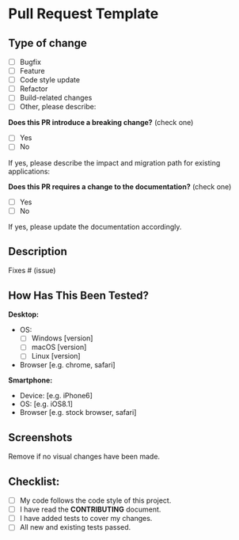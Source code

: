 # Pull Request Template

## Type of change

<!-- Please put an `x` in boxes that apply. -->

- [ ] Bugfix
- [ ] Feature
- [ ] Code style update
- [ ] Refactor
- [ ] Build-related changes
- [ ] Other, please describe:

**Does this PR introduce a breaking change?** (check one)

- [ ] Yes
- [ ] No

If yes, please describe the impact and migration path for existing applications:

**Does this PR requires a change to the documentation?** (check one)

- [ ] Yes
- [ ] No

If yes, please update the documentation accordingly.

## Description

<!-- Please include a summary of the change and which issue is fixed. Please also include relevant motivation and context. List any dependencies that are required for this change. -->

<!-- If adding a **new feature**, please include a convincing reason for adding this feature (to avoid wasting your time, it's best to open a suggestion issue first and wait for approval before working on it). -->

Fixes # (issue)

## How Has This Been Tested?

<!--- Please describe in detail how you tested your changes. -->
<!--- Include details of your testing environment, and the tests you ran to -->
<!--- see how your change affects other areas of the code, etc. -->

**Desktop:** 
<!-- Please complete the following information -->
<!-- Or paste your full system/browser infomation, e.g. the output of `uname -a`  -->
<!-- Darwin MacPro 20.6.0 Darwin Kernel Version 20.6.0 ... arm64  -->

 - OS:
   - [ ] Windows [version]
   - [ ] macOS [version]
   - [ ] Linux [version]
 - Browser [e.g. chrome, safari]

**Smartphone:**

<!-- Please complete the following information -->
 - Device: [e.g. iPhone6]
 - OS: [e.g. iOS8.1]
 - Browser [e.g. stock browser, safari]

## Screenshots
 
Remove if no visual changes have been made.

## Checklist:

<!-- Go over all the following points, and put an `x` in all the boxes that apply. -->
<!-- If you're unsure about any of these, don't hesitate to ask. We're here to help! -->

- [ ] My code follows the code style of this project.
- [ ] I have read the **CONTRIBUTING** document.
- [ ] I have added tests to cover my changes.
- [ ] All new and existing tests passed.
